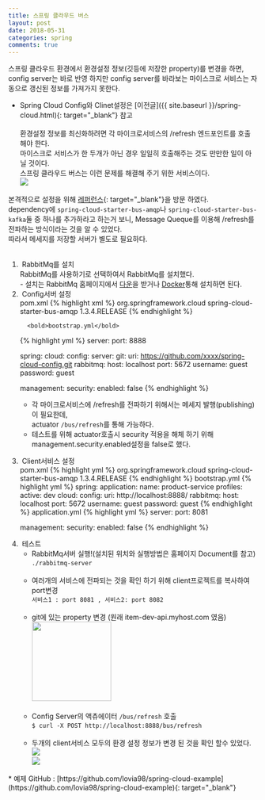 ```yaml
---
title: 스프링 클라우드 버스
layout: post
date: 2018-05-31
categories: spring
comments: true
---
```


 스프링 클라우드 환경에서 환경설정 정보(깃등에 저장한 property)를 변경을 하면,
 <br>config server는 바로 반영 하지만 config server를 바라보는 마이스크로 서비스는
 자동으로 갱신된 정보를 가져가지 못한다.

 * Spring Cloud Config와 Clinet설정은 [이전글]({{ site.baseurl }}/spring-cloud.html){: target="_blank"} 참고
<br><br>
환경설정 정보를 최신화하려면 각 마이크로서비스의 /refresh 엔드포인트를 호출 해야 한다.
<br>마이스크로 서비스가 한 두개가 아닌 경우 일일히 호출해주는 것도 만만한 일이 아닐 것이다.
<br>스프링 클라우드 버스는 이런 문제를 해결해 주기 위한 서비스이다.
<br><img src="{{site.baseurl}}/assets/img/spring/sp-clound-bus.jpg">

본격적으로 설정을 위해
[레퍼런스](http://cloud.spring.io/spring-cloud-bus/single/spring-cloud-bus.html#_quick_start){: target="_blank"}을 방문 하였다.
<br>dependency에 <code>spring-cloud-starter-bus-amqp</code>나
<code>spring-cloud-starter-bus-kafka</code>둘 중 하나를 추가하라고 하는거 보니, Message Queque를
이용해 /refresh를 전파하는 방식이라는 것을 알 수 있었다.
<br>따라서 메세지를 저장할 서버가 별도로 필요하다.
<br><br>

<ol>
  <li>
    &nbsp;<span class="fontHighlight1">RabbitMq를 설치</span>
    <br>RabbitMq를 사용하기로 선택하여서 RabbitMq를 설치했다.
    <br>- 설치는 RabbitMq 홈페이지에서 <a href="https://www.rabbitmq.com/download.html" target="_blank">다운</a>을 받거나
    <a href="https://docs.docker.com/samples/library/rabbitmq/" target="_blank">Docker</a>통해 설치하면 된다.
  </li>
  <li>
      &nbsp;<span class="fontHighlight1">Config서버 설정</span>
      <br><bold>pom.xml</bold>
{% highlight xml %}
  <dependency>
      <groupId>org.springframework.cloud</groupId>
      <artifactId>spring-cloud-starter-bus-amqp</artifactId>
      <version>1.3.4.RELEASE</version>
  </dependency>
{% endhighlight %}

      <bold>bootstrap.yml</bold>
{% highlight yml %}
  server:
  port: 8888

  spring:
    cloud:
      config:
        server:
          git:
            uri: https://github.com/xxxx/spring-cloud-config.git
    rabbitmq:
      host: localhost
      port: 5672
      username: guest
      password: guest

  management:
    security:
      enabled: false
{% endhighlight %}
    <ul>
      <li>각 마이크로서비스에 /refresh를 전파하기 위해서는 메세지 발행(publishing)이 필요한데,
      <br>actuator <code>/bus/refresh</code>를 통해 가능하다.</li>
      <li>테스트를 위해 actuator호출시 security 적용을 해체 하기 위해 management.security.enabled설정을 false로 했다.</li>
    </ul>
  </li>
  <li>
    &nbsp;<span class="fontHighlight1">Client서비스 설정</span>
    <br><bold>pom.xml</bold>
{% highlight yml %}
    <dependency>
        <groupId>org.springframework.cloud</groupId>
        <artifactId>spring-cloud-starter-bus-amqp</artifactId>
        <version>1.3.4.RELEASE</version>
    </dependency>
{% endhighlight %}
    <bold> bootstrap.yml </bold>
{% highlight yml %}
spring:
  application:
    name: product-service
  profiles:
    active: dev
  cloud:
    config:
      uri: http://localhost:8888/
  rabbitmq:
    host: localhost
    port: 5672
    username: guest
    password: guest
{% endhighlight %}
    <bold>application.yml</bold>
{% highlight yml %}
server:
port: 8081

management:
  security:
    enabled: false
{% endhighlight %}
  </li>
  <li>
    &nbsp;<span class="fontHighlight1">테스트</span>
    <ul>
      <li>RabbitMq서버 실행!(설치된 위치와 실행방법은 홈페이지 Document를 참고)
        <br><code>./rabbitmq-server</code>
        <br><br>
      </li>
      <li>
        여러개의 서비스에 전파되는 것을 확인 하기 위해 client프로젝트를 복사하여 port변경
        <br><code>서비스1 : port 8081 , 서비스2: port 8082</code>
        <br><br>
      </li>
      <li>
          git에 있는 property 변경 (원래 item-dev-api.myhost.com 였음)
          <br><img src="/studynote/assets/images/spring/properChanged.jpg" height="160">
          <br><br>
      </li>
      <li>
          Config Server의 액츄에이터 <code>/bus/refresh</code> 호출
          <br><code>$ curl -X POST http://localhost:8888/bus/refresh </code>
          <br><br>
      </li>
      <li>
          두개의 client서비스 모두의 환경 설정 정보가 변경 된 것을 확인 할수 있었다.
          <br><img src="/studynote/assets/images/spring/localhost_8081_dynamic_.jpg">
          <br><img src="/studynote/assets/images/spring/localhost_8082_dynamic_.jpg">
      </li>
    </ul>
  </li>
</ol>
* 예제 GitHub : [https://github.com/lovia98/spring-cloud-example](https://github.com/lovia98/spring-cloud-example){: target="_blank"}
